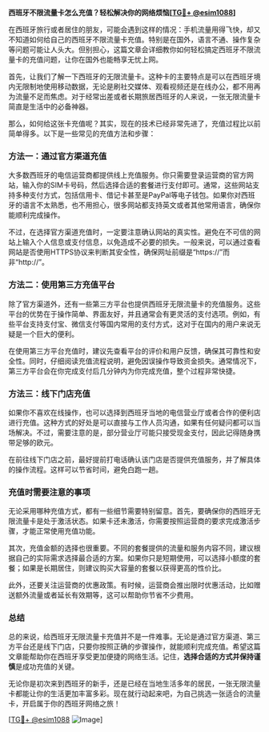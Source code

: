 **西班牙不限流量卡怎么充值？轻松解决你的网络烦恼[[TG💪+ @esim1088](https://t.me/s/esim1088)]**

在西班牙旅行或者居住的朋友，可能会遇到这样的情况：手机流量用得飞快，却又不知道如何给自己的西班牙不限流量卡充值。特别是在国外，语言不通、操作复杂等问题可能让人头大。但别担心，这篇文章会详细教你如何轻松搞定西班牙不限流量卡的充值问题，让你在国外也能畅享无忧上网。

首先，让我们了解一下西班牙的无限流量卡。这种卡的主要特点是可以在西班牙境内无限制地使用移动数据，无论是刷社交媒体、观看视频还是在线办公，都不用再为流量不足而焦虑。对于经常出差或者长期旅居西班牙的人来说，一张无限流量卡简直是生活中的必备神器。

那么，如何给这张卡充值呢？其实，现在的技术已经非常先进了，充值过程比以前简单得多。以下是一些常见的充值方法和步骤：

### 方法一：通过官方渠道充值

大多数西班牙的电信运营商都提供线上充值服务。你只需要登录运营商的官方网站，输入你的SIM卡号码，然后选择合适的套餐进行支付即可。通常，这些网站支持多种支付方式，包括信用卡、借记卡甚至是PayPal等电子钱包。如果你对西班牙的语言不太熟悉，也不用担心，很多网站都支持英文或者其他常用语言，确保你能顺利完成操作。

不过，在选择官方渠道充值时，一定要注意确认网站的真实性。避免在不可信的网站上输入个人信息或支付信息，以免造成不必要的损失。一般来说，可以通过查看网站是否使用HTTPS协议来判断其安全性，确保网址前缀是“https://”而非“http://”。

### 方法二：使用第三方充值平台

除了官方渠道外，还有一些第三方平台也提供西班牙无限流量卡的充值服务。这些平台的优势在于操作简单、界面友好，并且通常会有更灵活的支付选项。例如，有些平台支持支付宝、微信支付等国内常用的支付方式，这对于在国内的用户来说无疑是一个巨大的便利。

在使用第三方平台充值时，建议先查看平台的评价和用户反馈，确保其可靠性和安全性。同时，仔细阅读充值流程说明，避免因误操作导致资金损失。通常情况下，第三方平台会在你完成支付后几分钟内为你完成充值，整个过程非常快捷。

### 方法三：线下门店充值

如果你不喜欢在线操作，也可以选择到西班牙当地的电信营业厅或者合作的便利店进行充值。这种方式的好处是可以直接与工作人员沟通，如果有任何疑问都可以当场解决。不过，需要注意的是，部分营业厅可能只接受现金支付，因此记得随身携带足够的欧元。

在前往线下门店之前，最好提前打电话确认该门店是否提供充值服务，并了解具体的操作流程。这样可以节省时间，避免白跑一趟。

### 充值时需要注意的事项

无论采用哪种充值方式，都有一些细节需要特别留意。首先，要确保你的西班牙无限流量卡是处于激活状态。如果卡还未激活，你需要按照运营商的要求完成激活步骤，才能正常使用充值功能。

其次，充值金额的选择也很重要。不同的套餐提供的流量和服务内容不同，建议根据自己的实际需求选择最合适的方案。如果你只是短期使用，可以选择小额度的套餐；如果是长期居住，则建议购买大容量的套餐以获得更高的性价比。

此外，还要关注运营商的优惠政策。有时候，运营商会推出限时优惠活动，比如赠送额外流量或者延长有效期等，这可以帮助你节省不少费用。

### 总结

总的来说，给西班牙无限流量卡充值并不是一件难事。无论是通过官方渠道、第三方平台还是线下门店，只要你按照正确的步骤操作，就能顺利完成充值。希望这篇文章能帮助你在西班牙享受更加便捷的网络生活。记住，**选择合适的方式并保持谨慎**是成功充值的关键。

无论你是初次来到西班牙的新手，还是已经在当地生活多年的居民，一张无限流量卡都能让你的生活更加丰富多彩。现在就行动起来吧，为自己挑选一张适合的流量卡，开启属于你的西班牙网络之旅！

[[TG💪+ @esim1088](https://t.me/s/esim1088) ![Image](https://i.postimg.cc/4NQfJmqS/Snipaste-2025-05-13-00-14-12.png)]